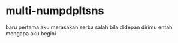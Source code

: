 # multi-numpdpltsns
baru pertama aku merasakan serba salah bila didepan dirimu entah mengapa aku begini
